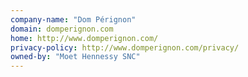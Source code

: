 ```yaml
---
company-name: "Dom Pérignon"
domain: domperignon.com
home: http://www.domperignon.com/
privacy-policy: http://www.domperignon.com/privacy/
owned-by: "Moet Hennessy SNC"
---
```




